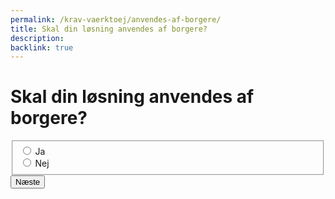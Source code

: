 ```yaml
---
permalink: /krav-vaerktoej/anvendes-af-borgere/
title: Skal din løsning anvendes af borgere?
description:
backlink: true 
---
```

<h1 id="page-legend">Skal din løsning anvendes af borgere?</h1>
<form method="post" action="." id="form-Q200">
    <div class="form-group">
        <fieldset aria-labelledby="page-legend">
            <span class="form-error-message d-none" id="error-message"></span>
            <div class="form-group-radio">
                <input type="radio" id="radio-yes" name="radio" class="form-radio" value="1">
                <label class="form-label" for="radio-yes">Ja</label>
            </div>
            <div class="form-group-radio">
                <input type="radio" id="radio-no" name="radio" class="form-radio" value="0">
                <label class="form-label" for="radio-no">Nej</label>
            </div>
        </fieldset>
    </div>
    <button type="submit" class="button button-primary mt-9">Næste</button>
</form>